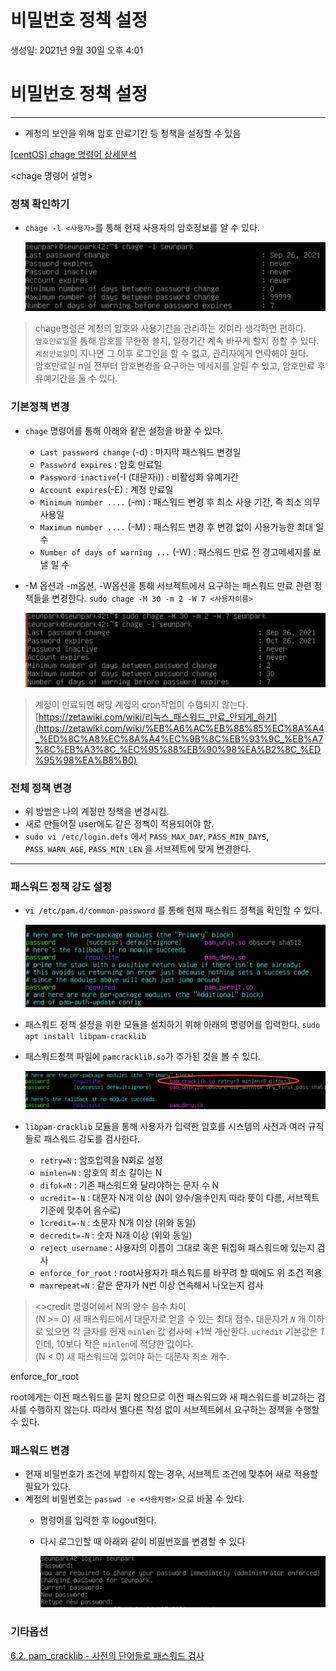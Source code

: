 # 비밀번호 정책 설정

생성일: 2021년 9월 30일 오후 4:01

# 비밀번호 정책 설정

---

- 계정의 보안을 위해 암호 만료기간 등 정책을 설정할 수 있음

[[centOS] chage 명령어 상세분석](https://www.solgae.org/312)

<chage 명령어 설명>

### 정책 확인하기

- `chage -l <사용자>`를 통해 현재 사용자의 암호정보를 알 수 있다.
    
    ![Untitled](6_image/Untitled.png)
    

>chage명령은 계정의 암호와 사용기간을 관리하는 것이라 생각하면 편하다.<br/>
>`암호만료일`을 통해 암호를 무한정 쓸지, 일정기간 계속 바꾸게 할지 정할 수 있다.
`계정만료일`이 지나면 그 이후 로그인을 할 수 없고, 관리자에게 연락해야 한다.<br/>
>암호만료일 n일 전부터 암호변경을 요구하는 메세지를 알릴 수 있고, 암호만료 후 유예기간을 둘 수 있다.

### 기본정책 변경

- `chage` 명령어를 통해 아래와 같은 설정을 바꿀 수 있다.
    - `Last password change` (-d) : 마지막 패스워드 변경일
    - `Password expires` : 암호 만료일
    - `Password inactive`(-I (대문자i)) : 비활성화 유예기간
    - `Account expires`(-E) : 계정 만료일
    - `Minimum number ....` (-m) : 패스워드 변경 후 최소 사용 기간, 즉 최소 의무 사용일
    - `Maximum number ....` (-M) : 패스워드 변경 후 변경 없이 사용가능한 최대 일 수
    - `Number of days of warning ...` (-W) :  패스워드 만료 전 경고메세지를 보낼 일 수

- -M 옵션과 -m옵션, -W옵션을 통해 서브젝트에서 요구하는 패스워드 만료 관련 정책들을 변경한다. 
`sudo chage -M 30 -m 2 -W 7 <사용자이름>`
    
    ![Untitled](6_image/Untitled%201.png)
    

>계정이 만료되면 해당 계정의 cron작업이 수행되지 않는다.
[https://zetawiki.com/wiki/리눅스_패스워드_만료_안되게_하기](https://zetawiki.com/wiki/%EB%A6%AC%EB%88%85%EC%8A%A4_%ED%8C%A8%EC%8A%A4%EC%9B%8C%EB%93%9C_%EB%A7%8C%EB%A3%8C_%EC%95%88%EB%90%98%EA%B2%8C_%ED%95%98%EA%B8%B0)

### 전체 정책 변경

- 위 방법은 나의 계정만 정책을 변경시킴.
- 새로 만들어질 user에도 같은 정책이 적용되어야 함.
- `sudo vi /etc/login.defs` 에서 `PASS_MAX_DAY`, `PASS_MIN_DAYS`, `PASS_WARN_AGE`, `PASS_MIN_LEN` 을 서브젝트에 맞게 변경한다.

---

### 패스워드 정책 강도 설정

- `vi /etc/pam.d/common-password` 를 통해 현재 패스워드 정책을 확인할 수 있다.
    
    ![Untitled](6_image/Untitled%202.png)
    
- 패스워드 정책 설정을 위한 모듈을 설치하기 위해 아래의 명령어를 입력한다.
`sudo apt install libpam-cracklib`
- 패스워드정책 파일에 `pamcracklib.so`가 추가된 것을 볼 수 있다.
    
    ![Untitled](6_image/Untitled%203.png)
    
- `libpam-cracklib` 모듈을 통해 사용자가 입력한 암호를 시스템의 사전과 여러 규칙들로 패스워드 강도를 검사한다.
    - `retry=N` : 암호입력을 N회로 설정
    - `minlen=N` : 암호의 최소 길이는 N
    - `difok=N` : 기존 패스워드와 달라야하는 문자 수 N
    - `ucredit=-N` : 대문자 N개 이상 (N이 양수/음수인지 따라 뜻이 다름, 서브젝트 기준에 맞추어 음수로)
    - `lcredit=-N` : 소문자 N개 이상 (위와 동일)
    - `decredit=-N` : 숫자 N개 이상 (위와 동일)
    - `reject_username` : 사용자의 이름이 그대로 혹은 뒤집혀 패스워드에 있는지 검사
    - `enforce_for_root` : root사용자가 패스워드를 바꾸려 할 때에도 위 조건 적용
    - `maxrepeat=N` : 같은 문자가 N번 이상 연속해서 나오는지 검사

><>credit 명령어에서 N의 양수 음수 차이<br/>
>(N >= 0)
새 패스워드에서 대문자로 얻을 수 있는 최대 점수. 대문자가 *`N`* 개 이하로 있으면 각 글자를 현재 `minlen` 값 검사에 +1씩 계산한다. `ucredit` 기본값은 *1*인데, 10보다 작은 `minlen`에 적당한 값이다.<br/>
>(N < 0)
새 패스워드에 있어야 하는 대문자 최소 개수.

enforce_for_root

root에게는 이전 패스워드를 묻지 않으므로 이전 패스워드와 새 패스워드를 비교하는 검사를 수행하지 않는다. 따라서 별다른 작성 없이 서브젝트에서 요구하는 정책을 수행할 수 있다.

### 패스워드 변경

- 현재 비밀번호가 조건에 부합하지 않는 경우, 서브젝트 조건에 맞추어 새로 적용할 필요가 있다.
- 계정의 비밀번호는 `passwd -e <사용자명>` 으로 바꿀 수 있다.
    - 명령어를 입력한 후 logout한다.
    - 다시 로그인할 때 아래와 같이 비밀번호를 변경할 수  있다
        
        ![Untitled](6_image/Untitled%204.png)
        

### 기타옵션

[6.2. pam_cracklib - 사전의 단어들로 패스워드 검사](https://wariua.github.io/linux-pam-docs-ko/sag-pam_cracklib.html)